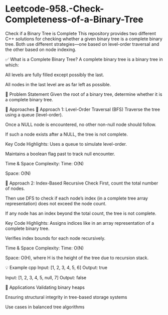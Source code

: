 # Leetcode-958.-Check-Completeness-of-a-Binary-Tree
Check if a Binary Tree is Complete
This repository provides two different C++ solutions for checking whether a given binary tree is a complete binary tree. Both use different strategies—one based on level-order traversal and the other based on node indexing.

✅ What is a Complete Binary Tree?
A complete binary tree is a binary tree in which:

All levels are fully filled except possibly the last.

All nodes in the last level are as far left as possible.

📌 Problem Statement
Given the root of a binary tree, determine whether it is a complete binary tree.

🚀 Approaches
🔹 Approach 1: Level-Order Traversal (BFS)
Traverse the tree using a queue (level-order).

Once a NULL node is encountered, no other non-null node should follow.

If such a node exists after a NULL, the tree is not complete.

Key Code Highlights:
Uses a queue to simulate level-order.

Maintains a boolean flag past to track null encounter.

Time & Space Complexity:
Time: O(N)

Space: O(N)

🔹 Approach 2: Index-Based Recursive Check
First, count the total number of nodes.

Then use DFS to check if each node’s index (in a complete tree array representation) does not exceed the node count.

If any node has an index beyond the total count, the tree is not complete.

Key Code Highlights:
Assigns indices like in an array representation of a complete binary tree.

Verifies index bounds for each node recursively.

Time & Space Complexity:
Time: O(N)

Space: O(H), where H is the height of the tree due to recursion stack.

💡 Example
cpp
Input: [1, 2, 3, 4, 5, 6]
Output: true

Input: [1, 2, 3, 4, 5, null, 7]
Output: false


🧠 Applications
Validating binary heaps

Ensuring structural integrity in tree-based storage systems

Use cases in balanced tree algorithms

